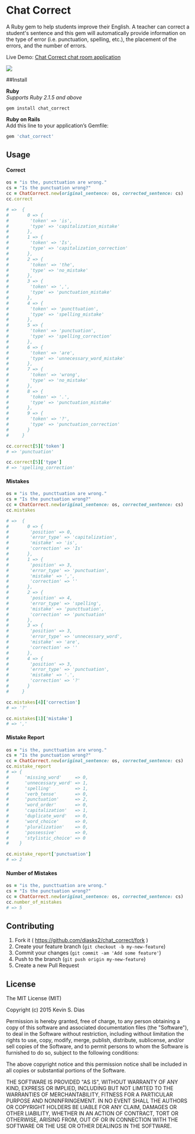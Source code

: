 # Chat Correct

A Ruby gem to help students improve their English. A teacher can correct a student's sentence and this gem will automatically provide information on the type of error (i.e. punctuation, spelling, etc.), the placement of the errors, and the number of errors.

Live Demo: [Chat Correct chat room application](http://www.chat-correct.com)

![](https://s3.amazonaws.com/tm-town-nlp-resources/chat_correct_screenshot.jpg)

##Install  

**Ruby**  
*Supports Ruby 2.1.5 and above*  
```
gem install chat_correct
```

**Ruby on Rails**  
Add this line to your application’s Gemfile:  
```ruby 
gem 'chat_correct'
```

## Usage

#### Correct

```ruby
os = "is the, puncttuation are wrong."
cs = "Is the punctuation wrong?"
cc = ChatCorrect.new(original_sentence: os, corrected_sentence: cs)
cc.correct

# =>  {
#       0 => {
#        'token' => 'is',
#        'type' => 'capitalization_mistake'
#       },
#       1 => {
#        'token' => 'Is',
#        'type' => 'capitalization_correction'
#       },
#       2 => {
#        'token' => 'the',
#        'type' => 'no_mistake'
#       },
#       3 => {
#        'token' => ',',
#        'type' => 'punctuation_mistake'
#       },
#       4 => {
#        'token' => 'puncttuation',
#        'type' => 'spelling_mistake'
#       },
#       5 => {
#        'token' => 'punctuation',
#        'type' => 'spelling_correction'
#       },
#       6 => {
#        'token' => 'are',
#        'type' => 'unnecessary_word_mistake'
#       },
#       7 => {
#        'token' => 'wrong',
#        'type' => 'no_mistake'
#       },
#       8 => {
#        'token' => '.',
#        'type' => 'punctuation_mistake'
#       },
#       9 => {
#        'token' => '?',
#        'type' => 'punctuation_correction'
#       }
#     }

cc.correct[5]['token']
# => 'punctuation'

cc.correct[5]['type']
# => 'spelling_correction'

```

#### Mistakes

```ruby
os = "is the, puncttuation are wrong."
cs = "Is the punctuation wrong?"
cc = ChatCorrect.new(original_sentence: os, corrected_sentence: cs)
cc.mistakes

# =>  {
#       0 => {
#        'position' => 0,
#        'error_type' => 'capitalization',
#        'mistake' => 'is',
#        'correction' => 'Is'
#       },
#       1 => {
#        'position' => 3,
#        'error_type' => 'punctuation',
#        'mistake' => ',',
#        'correction' => ''
#       },
#       2 => {
#        'position' => 4,
#        'error_type' => 'spelling',
#        'mistake' => 'puncttuation',
#        'correction' => 'punctuation'
#       },
#       3 => {
#        'position' => 3,
#        'error_type' => 'unnecessary_word',
#        'mistake' => 'are',
#        'correction' => ''
#       },
#       4 => {
#        'position' => 3,
#        'error_type' => 'punctuation',
#        'mistake' => '.',
#        'correction' => '?'
#       }
#     }

cc.mistakes[4]['correction']
# => '?'

cc.mistakes[1]['mistake']
# => ','
```

#### Mistake Report

```ruby
os = "is the, puncttuation are wrong."
cs = "Is the punctuation wrong?"
cc = ChatCorrect.new(original_sentence: os, corrected_sentence: cs)
cc.mistake_report
# => { 
#      'missing_word'     => 0, 
#      'unnecessary_word' => 1,
#      'spelling'         => 1,
#      'verb_tense'       => 0,
#      'punctuation'      => 2,
#      'word_order'       => 0,
#      'capitalization'   => 1,
#      'duplicate_word'   => 0,
#      'word_choice'      => 0,
#      'pluralization'    => 0,
#      'possessive'       => 0,
#      'stylistic_choice' => 0
#    }

cc.mistake_report['punctuation']
# => 2
```

#### Number of Mistakes

```ruby
os = "is the, puncttuation are wrong."
cs = "Is the punctuation wrong?"
cc = ChatCorrect.new(original_sentence: os, corrected_sentence: cs)
cc.number_of_mistakes
# => 5
```

## Contributing

1. Fork it ( https://github.com/diasks2/chat_correct/fork )
2. Create your feature branch (`git checkout -b my-new-feature`)
3. Commit your changes (`git commit -am 'Add some feature'`)
4. Push to the branch (`git push origin my-new-feature`)
5. Create a new Pull Request

## License

The MIT License (MIT)

Copyright (c) 2015 Kevin S. Dias

Permission is hereby granted, free of charge, to any person obtaining a copy
of this software and associated documentation files (the "Software"), to deal
in the Software without restriction, including without limitation the rights
to use, copy, modify, merge, publish, distribute, sublicense, and/or sell
copies of the Software, and to permit persons to whom the Software is
furnished to do so, subject to the following conditions:

The above copyright notice and this permission notice shall be included in
all copies or substantial portions of the Software.

THE SOFTWARE IS PROVIDED "AS IS", WITHOUT WARRANTY OF ANY KIND, EXPRESS OR
IMPLIED, INCLUDING BUT NOT LIMITED TO THE WARRANTIES OF MERCHANTABILITY,
FITNESS FOR A PARTICULAR PURPOSE AND NONINFRINGEMENT. IN NO EVENT SHALL THE
AUTHORS OR COPYRIGHT HOLDERS BE LIABLE FOR ANY CLAIM, DAMAGES OR OTHER
LIABILITY, WHETHER IN AN ACTION OF CONTRACT, TORT OR OTHERWISE, ARISING FROM,
OUT OF OR IN CONNECTION WITH THE SOFTWARE OR THE USE OR OTHER DEALINGS IN
THE SOFTWARE.